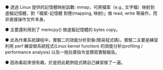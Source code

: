 ● 透過 Linux 提供的記憶體映射函數: mmap，可將檔案（e.g., 文字檔）映射到虛擬記憶體，對「檔案-記憶體 對應(mapping, 映射)」做 read, write 等操作，而非直接操作文件本身。

● 主要還利用到了 memcpy() 做虛擬記憶體的 bytes copy。

● 此為作業系統課程中，實驗二的效能分析對象(簡易程式碼)。實驗二主要是練習利用 perf 練習做系統程式(Linux kernel function) 的效能分析(profiling / performance analysis) 以及一拖拉庫指令並撰寫實驗報告。

● 因為看起來很有趣，於是把此範例程式碼自己練習做了一遍。
